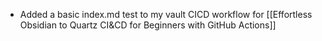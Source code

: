 - Added a basic index.md test to my vault CICD workflow for [[Effortless Obsidian to Quartz CI&CD for Beginners with GitHub Actions]] 
